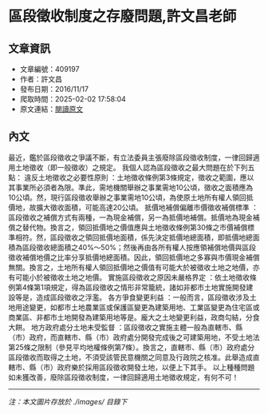 # 區段徵收制度之存廢問題,許文昌老師

## 文章資訊
- 文章編號：409197
- 作者：許文昌
- 發布日期：2016/11/17
- 爬取時間：2025-02-02 17:58:04
- 原文連結：[閱讀原文](https://real-estate.get.com.tw/Columns/detail.aspx?no=409197)

## 內文
最近，鑑於區段徵收之爭議不斷，有立法委員主張廢除區段徵收制度，一律回歸適用土地徵收（即一般徵收）之規定。
我個人認為區段徵收之最大問題在於下列五點：
違反土地徵收之必要性原則
：土地徵收條例第3條規定，徵收之範圍，應以其事業所必須者為限。準此，需地機關舉辦之事業需地10公頃，徵收之面積應為10公頃。然，現行區段徵收舉辦之事業需地10公頃，為使原土地所有權人領回抵價地，故擴大徵收面積，可能高達20公頃。
抵價地補償偏離市價徵收補償標準
：區段徵收之補償方式有兩種，一為現金補償，另一為抵價地補償。抵價地為現金補償之替代物。換言之，領回抵價地之價值應與土地徵收條例第30條之市價補償標準相符。然，區段徵收之領回抵價地面積，係先決定抵價地總面積，即抵價地總面積為區段徵收總面積之40%～50%；然後再由各所有權人按應領補償地價與區段徵收補償地價之比率分享抵價地總面積。因此，領回抵價地之多寡與市價現金補償無關。換言之，土地所有權人領回抵價地之價值有可能大於被徵收土地之地價，亦有可能小於被徵收土地之地價。
實施區段徵收之原因未嚴格界定
：依土地徵收條例第4條第1項規定，得為區段徵收之情形非常籠統，諸如非都市土地實施開發建設等是，造成區段徵收之浮濫。
各方爭食變更利益
：一般而言，區段徵收涉及土地用途變更，如都市土地農業區或保護區變更為建築用地、工業區變更為住宅區或商業區、非都市土地開發為建築用地等是。龐大之土地變更利益，政商勾結，分食大餅。
地方政府處分土地未受監督
：區段徵收之實施主體一般為直轄市、縣（市）政府，而直轄市、縣（市）政府處分開發完成後之可建築用地，不受土地法第25條之限制（參見平均地權條例第7條）。換言之，直轄市、縣（市）政府處分區段徵收而取得之土地，不須受該管民意機關之同意及行政院之核准。此舉造成直轄市、縣（市）政府樂於採用區段徵收開發土地，以便上下其手。
以上種種問題如未獲改善，廢除區段徵收制度，一律回歸適用土地徵收規定，有何不可！

---
*注：本文圖片存放於 ./images/ 目錄下*
